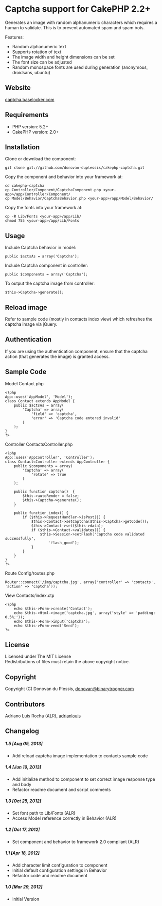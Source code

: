 # Captcha support for CakePHP 2.2+

Generates an image with random alphanumeric characters which requires a human to validate.  This is to prevent automated spam and spam bots.

Features:

+ Random alphanumeric text
+ Supports rotation of text
+ The image width and height dimensions can be set
+ The font size can be adjusted
+ Random monospace fonts are used during generation (anonymous, droidsans, ubuntu)

## Website

[captcha.baselocker.com](http://captcha.baselocker.com)

## Requirements

+ PHP version: 5.2+
+ CakePHP version: 2.0+

## Installation

Clone or download the component:

    git clone git://github.com/donovan-duplessis/cakephp-captcha.git

Copy the component and behavior into your framework at:

    cd cakephp-captcha
    cp Controller/Component/CaptchaComponent.php <your-app>/app/Controller/Component/
    cp Model/Behavior/CaptchaBehavior.php <your-app>/app/Model/Behavior/

Copy the fonts into your framework at:

    cp -R Lib/Fonts <your-app>/app/Lib/
    chmod 755 <your-app>/app/Lib/Fonts

## Usage

Include Captcha behavior in model:<br/>

    public $actsAs = array('Captcha');

Include Captcha component in controller:

    public $components = array('Captcha');

To output the captcha image from controller:

    $this->Captcha->generate();

## Reload image

Refer to sample code (mostly in contacts index view) which refreshes the captcha image via jQuery.

## Authentication

If you are using the authentication component, ensure that the captcha action (that generates the image) is granted access.

## Sample Code

Model Contact.php

    <?php
    App::uses('AppModel', 'Model');
    class Contact extends AppModel {
        public $actsAs = array(
            'Captcha' => array(
                'field' => 'captcha',
                'error' => 'Captcha code entered invalid'
            )
        );
    }
    ?>

Controller ContactsController.php

    <?php
    App::uses('AppController', 'Controller');
    class ContactsController extends AppController {
        public $components = array(
            'Captcha' => array(
                'rotate' => true
            )
        );

        public function captcha()  {
            $this->autoRender = false;
            $this->Captcha->generate();
        }

        public function index() {
            if ($this->RequestHandler->isPost()) {
                $this->Contact->setCaptcha($this->Captcha->getCode());
                $this->Contact->set($this->data);
                if ($this->Contact->validates()) {
                    $this->Session->setFlash('Captcha code validated successfully',
                        'flash_good');
                }
            }
        }
    }
    ?>

Route Config/routes.php

    Router::connect('/img/captcha.jpg', array('controller' => 'contacts', 'action' => 'captcha'));

View Contacts/index.ctp

    <?php
        echo $this->Form->create('Contact');
        echo $this->Html->image('captcha.jpg', array('style' => 'padding: 0.5%;'));
        echo $this->Form->input('captcha');
        echo $this->Form->end('Send');
    ?>

## License

Licensed under The MIT License<br/>
Redistributions of files must retain the above copyright notice.

## Copyright

Copyright (C) Donovan du Plessis, donovan@binarytrooper.com

## Contributors

Adriano Luís Rocha (ALR), [adrianlouis](https://github.com/adrianoluis)

## Changelog

##### 1.5 [Aug 05, 2013]
* Add reload captcha image implementation to contacts sample code

##### 1.4 [Jun 19, 2013]
* Add initialize method to component to set correct image response type and body
* Refactor readme document and script comments

##### 1.3 [Oct 25, 2012]
* Set font path to Lib/Fonts (ALR)
* Access Model reference correctly in Behavior (ALR)

##### 1.2 [Oct 17, 2012]
* Set component and behavior to framework 2.0 compliant (ALR)

##### 1.1 [Apr 18, 2012]
* Add character limit configuration to component
* Initial default configuration settings in Behavior
* Refactor code and readme document

##### 1.0 [Mar 29, 2012]
* Initial Version
